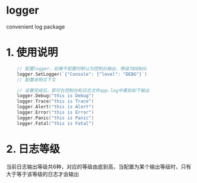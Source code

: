 # logger
convenient log package

# 1. 使用说明
```go
    // 配置logger，如果不配置时默认为控制台输出，等级为DEBUG
    logger.SetLogger(`{"Console": {"level": "DEBG"}`)
    // 配置说明见下文

    // 设置完成后，即可在控制台和日志文件app.log中看到如下输出
    logger.Debug("this is Debug")
    logger.Trace("this is Trace")
    logger.Alert("this is Alert")
    logger.Error("this is Error")
    logger.Panic("this is Panic")
    logger.Fatal("this is Fatal")
```

# 2. 日志等级

当前日志输出等级共6种，对应的等级由底到高，当配置为某个输出等级时，只有大于等于该等级的日志才会输出
